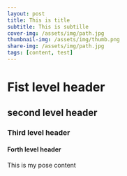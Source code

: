 ```yaml
---
layout: post
title: This is title
subtitle: This is subtille
cover-img: /assets/img/path.jpg
thumbnail-img: /assets/img/thumb.png
share-img: /assets/img/path.jpg
tags: [content, test]
---
```


# Fist level header  
## second level header 
### Third level header
#### Forth level header

This is my pose content
